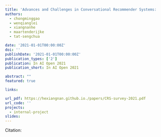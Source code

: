 ```yaml
---
title: 'Advances and Challenges in Conversational Recommender Systems: A Survey'
authors:
  - chongminggao
  - wenqianglei
  - xiangnanhe
  - maartenderijke
  - tat-sengchua

date: '2021-01-01T00:00:00Z'
doi: ''
publishDate: '2021-01-01T00:00:00Z'
publication_types: ['2']
publication: In AI Open 2021
publication_short: In AI Open 2021

abstract: ""
featured: true

links:

url_pdf: https://hexiangnan.github.io./papers/CRS-survey-2021.pdf
url_code: ''
projects:
  - internal-project
slides:
---
```




Citation:

